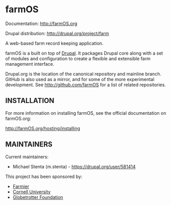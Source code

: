 farmOS
======

Documentation: http://farmOS.org

Drupal distribution: http://drupal.org/project/farm

A web-based farm record keeping application.

farmOS is a built on top of [Drupal](http://drupal.org). It packages Drupal core
along with a set of modules and configuration to create a flexible and
extensible farm management interface.

Drupal.org is the location of the canonical repository and mainline branch.
GitHub is also used as a mirror, and for some of the more experimental
development. See http://github.com/farmOS for a list of related repositories.

INSTALLATION
------------

For more information on installing farmOS, see the official documentation on
farmOS.org:

http://farmOS.org/hosting/installing

MAINTAINERS
-----------

Current maintainers:
 * Michael Stenta (m.stenta) - https://drupal.org/user/581414

This project has been sponsored by:
 * [Farmier](http://farmier.com)
 * [Cornell University](http://www.cornell.edu)
 * [Globetrotter Foundation](http://globetrotterfoundation.org)
